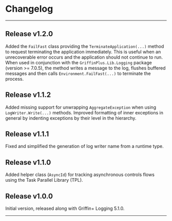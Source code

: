# Changelog
---

## Release v1.2.0

Added the `FailFast` class providing the `TerminateApplication(...)` method to request terminating the application
immediately. This is useful when an unrecoverable error occurs and the application should not continue to run.
When used in conjunction with the `GriffinPlus.Lib.Logging` package (version >= 7.0.5), the method writes a message
to the log, flushes buffered messages and then calls `Environment.FailFast(...)` to terminate the process.

## Release v1.1.2

Added missing support for unwrapping `AggregateException` when using `LogWriter.Write(...)` methods.
Improved formatting of inner exceptions in general by indenting exceptions by their level in the hierarchy.

## Release v1.1.1

Fixed and simplified the generation of log writer name from a runtime type.

## Release v1.1.0

Added helper class (`AsyncId`) for tracking asynchronous controls flows using the Task Parallel Library (TPL).

## Release v1.0.0

Initial version, released along with Griffin+ Logging 5.1.0.

---
